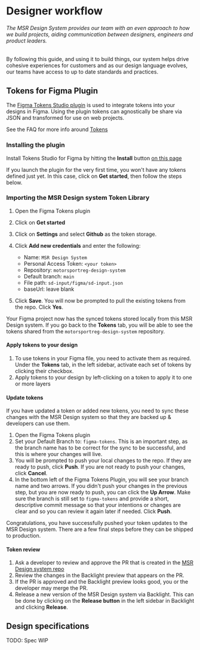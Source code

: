 # Designer workflow

###### The MSR Design System provides our team with an even approach to how we build projects, aiding communication between designers, engineers and product leaders.

By following this guide, and using it to build things, our system helps drive cohesive experiences for customers and as our design language evolves, our teams have access to up to date standards and practices.

## Tokens for Figma Plugin

The <a href="https://jansix.at/resources/figma-tokens" target="_blank">Figma Tokens Studio plugin</a> is used to integrate tokens into your designs in Figma. Using the plugin tokens can agnostically be share via JSON and transformed for use on web projects.

See the FAQ for more info around [Tokens](./faq/)

### Installing the plugin

Install Tokens Studio for Figma by hitting the **Install** button <a href="https://jansix.at/resources/figma-tokens" target="_blank">on this page</a>

If you launch the plugin for the very first time, you won't have any tokens defined just yet. In this case, click on **Get started**, then follow the steps below.

### Importing the MSR Design system Token Library

1. Open the Figma Tokens plugin
2. Click on **Get started**
3. Click on **Settings** and select **Github** as the token storage.
4. Click **Add new credentials** and enter the following:

   - Name: `MSR Design System`
   - Personal Access Token: `<your token>`
   - Repository: `motorsportreg-design-system`
   - Default branch: `main`
   - File path: `sd-input/figma/sd-input.json`
   - baseUrl: leave blank

5. Click **Save**. You will now be prompted to pull the existing tokens from the repo. Click **Yes**.

Your Figma project now has the synced tokens stored locally from this MSR Design system. If you go back to the **Tokens** tab, you will be able to see the tokens shared from the `motorsportreg-design-system` repository.

#### Apply tokens to your design

1. To use tokens in your Figma file, you need to activate them as required. Under the **Tokens** tab, in the left sidebar, activate each set of tokens by clicking their checkbox.
2. Apply tokens to your design by left-clicking on a token to apply it to one or more layers

#### Update tokens

If you have updated a token or added new tokens, you need to sync these changes with the MSR Design system so that they are backed up & developers can use them.

1. Open the Figma Tokens plugin
1. Set your Default Branch to: `figma-tokens`. This is an important step, as the branch name has to be correct for the sync to be successful, and this is where your changes will live.
1. You will be prompted to push your local changes to the repo. If they are ready to push, click **Push**. If you are not ready to push your changes, click **Cancel**.
1. In the bottom left of the Figma Tokens Plugin, you will see your branch name and two arrows. If you didn't push your changes in the previous step, but you are now ready to push, you can click the **Up Arrow**. Make sure the branch is still set to `figma-tokens` and provide a short, descriptive commit message so that your intentions or changes are clear and so you can review it again later if needed. Click **Push**.

Congratulations, you have successfully pushed your token updates to the MSR Design system. There are a few final steps before they can be shipped to production.

#### Token review

1. Ask a developer to review and approve the PR that is created in the <a href="https://github.com/hagerty-dev/motorsportreg-design-system/pulls)">MSR Design system repo</a>
1. Review the changes in the Backlight preview that appears on the PR.
1. If the PR is approved and the Backlight preview looks good, you or the developer may merge the PR.
1. Release a new version of the MSR Design system via Backlight. This can be done by clicking on the **Release button** in the left sidebar in Backlight and clicking **Release**.

## Design specifications

TODO: Spec WIP

<!-- TODO
#### Components

#### Tokens (Fonts, Color, Core etc)

#### Icons -->
